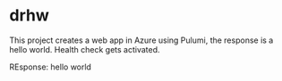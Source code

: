# drhw

This project creates a web app in Azure using Pulumi, the response is a hello world.
Health check gets activated.

REsponse: hello world

